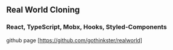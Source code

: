 ## Real World Cloning

### React, TypeScript, Mobx, Hooks, Styled-Components

github page [https://github.com/gothinkster/realworld]

